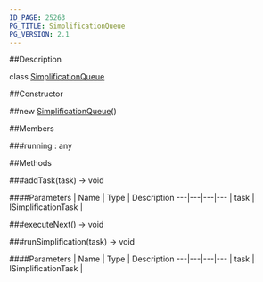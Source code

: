 ```yaml
---
ID_PAGE: 25263
PG_TITLE: SimplificationQueue
PG_VERSION: 2.1
---
```

##Description

class [SimplificationQueue](/classes/2.2/SimplificationQueue)



##Constructor

##new [SimplificationQueue](/classes/2.2/SimplificationQueue)()


##Members

###running : any



##Methods

###addTask(task) &rarr; void



####Parameters
 | Name | Type | Description
---|---|---|---
 | task | ISimplificationTask | 

###executeNext() &rarr; void


###runSimplification(task) &rarr; void



####Parameters
 | Name | Type | Description
---|---|---|---
 | task | ISimplificationTask | 

